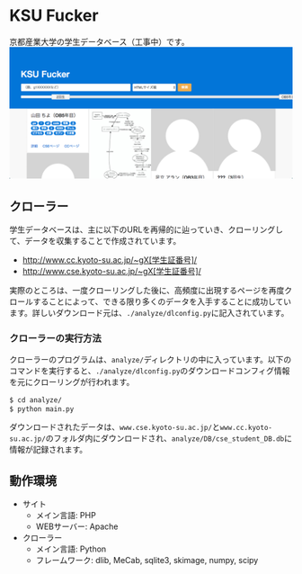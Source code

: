 # KSU Fucker
京都産業大学の学生データベース（工事中）です。[](WEBサイト[KSUFucker](http://ksufucker.heroku.com)にアクセスすると、データベース検索が可能です。)  
![KSU Fucker](./images/ksufucker_screen.png)

## クローラー
学生データベースは、主に以下のURLを再帰的に辿っていき、クローリングして、データを収集することで作成されています。

- http://www.cc.kyoto-su.ac.jp/~gX[学生証番号]/
- http://www.cse.kyoto-su.ac.jp/~gX[学生証番号]/

実際のところは、一度クローリングした後に、高頻度に出現するページを再度クロールすることによって、できる限り多くのデータを入手することに成功しています。詳しいダウンロード元は、`./analyze/dlconfig.py`に記入されています。

### クローラーの実行方法
クローラーのプログラムは、`analyze/`ディレクトリの中に入っています。以下のコマンドを実行すると、`./analyze/dlconfig.py`のダウンロードコンフィグ情報を元にクローリングが行われます。

	$ cd analyze/
	$ python main.py

ダウンロードされたデータは、`www.cse.kyoto-su.ac.jp/`と`www.cc.kyoto-su.ac.jp/`のフォルダ内にダウンロードされ、`analyze/DB/cse_student_DB.db`に情報が記録されます。

## 動作環境
- サイト
	- メイン言語: PHP
	- WEBサーバー: Apache
- クローラー
	- メイン言語: Python
	- フレームワーク: dlib, MeCab, sqlite3, skimage, numpy, scipy



